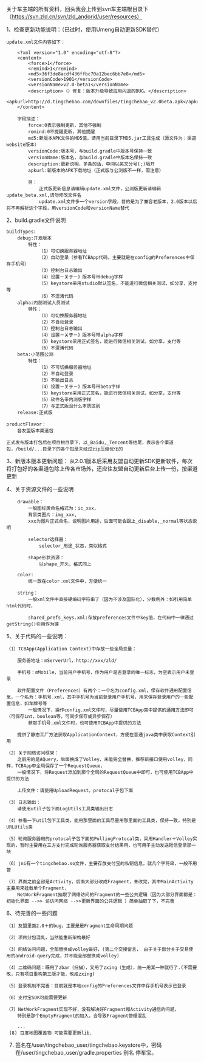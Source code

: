 
关于车主端的所有资料，回头我会上传到svn车主端根目录下（https://svn.zld.cn/svn/zld_andorid/user/resources）

1、检查更新功能说明：（已过时，使用Umeng自动更新SDK替代）

    update.xml文件内容如下：

        <?xml version="1.0" encoding="utf-8"?>
        <content>
            <force>1</force>
            <remind>1</remind>
            <md5>36f3de8acdf436ffbc70a12bec6bb7e8</md5>
            <versionCode>1901</versionCode>
            <versionName>v2.0-beta1</versionName>
            <description>（）修复：版本升级导致应用闪退的BUG。</description>
            <apkurl>http://d.tingchebao.com/downfiles/tingchebao_v2.0beta.apk</apkurl>
        </content>

        字段描述：
            force:0表示强制更新，其他不强制
            remind:0不提醒更新，其他提醒
            md5:新版本APK文件的MD5值，请用当前目录下MD5.jar工具生成（源文件为：渠道website版本）
            versionCode:版本号，与build.gradle中版本号保持一致
            versionName:版本名，与build.gradle中版本名保持一致
            description:更新说明，多条的话，中间以英文分号(;)隔开
            apkurl:新版本的APK下载地址（正式版与公测版不一样，需注意）

            另：
                正式版更新信息请编辑update.xml文件，公测版更新请编辑update_beta.xml,请勿修改文件名
                update.xml文件多一个version字段，目的是为了兼容老版本，2.0版本以后将不再解析这个字段，用versionCode和versionName替代

2、build.gradle文件说明

    buildTypes:
        debug:开发版本
            特性：
                （1）可切换服务器地址
                （2）自动登录（参看TCBApp代码，主要就是在config的Preferences中保存手机号）
                （3）控制台日志输出
                （4）设置－关于－》版本号带debug字样
                （5）keystore采用studio默认签名，不能进行微信相关测试，如分享，支付等
                （6）不混淆代码
        alpha:内部测试人员测试
            特性：
                （1）可切换服务器地址
                （2）不自动登录
                （3）控制台日志输出
                （4）设置－关于－》版本号带alpha字样
                （5）keystore采用正式签名，能进行微信相关测试，如分享，支付等
                （6）不混淆代码
        beta:小范围公测
            特性：
                （1）不可切换服务器地址
                （2）不自动登录
                （3）不输出日志
                （4）设置－关于－》版本号带beta字样
                （5）keystore采用正式签名，能进行微信相关测试，如分享，支付等
                （6）软件名带内测版字样
                （7）与正式版没什么本质区别
        release:正式版

    productFlavor：
        各友盟版本渠道包

    正式发布版本打包后在项目根目录下，以_Baidu,_Tencent等结尾，表示各个渠道包，/build/...目录下的各个包是未经过zip压缩优化的

3、新版本版本更新问题：
    从2.0.1版本后采用友盟自动更新SDK更新软件，每次将打包好的各渠道包除上传各市场外，还应往友盟自动更新后台上传一份，按渠道更新

4、关于资源文件的一些说明

        drawable：
            一般图标类命名格式为：ic_xxx，
            背景类图片：img_xxx,
            xxx为图片正式命名，说明图片用途，后面可能会跟上_disable,_normal等状态说明

            selector选择器：
                selector_用途_状态，类似格式

            shape形状资源：
                以shape_开头，格式同上

        color:
            统一放在color.xml文件中，方便统一

        string：
            一般xml文件中直接硬编码字符串了（因为不涉及国际化），少数例外：如引用简单html代码时，

            shared_prefs_keys.xml:存放preferences文件中key值，在代码中一律通过getString()引用作为键

5、关于代码的一些说明：

    （1）TCBApp(Application Context)中存放一些全局变量：

        服务器地址：mServerUrl，http://xxx/zld/

        手机号：mMobile，当前用户手机号，作为用户是否登录的唯一标志，为空表示用户未登录

        软件配置文件（Preferences）有两个：一个名为config.xml，保存软件通用配置信息，一个名为：手机号.xml，其中手机号为当前登录用户手机号，用来保存登录用户的一些配置信息，如车牌号等
            一般情况下，操作config.xml文件时，尽量使用TCBApp类中提供的通用方法即可（可保存int，boolean等，可同步保存或异步保存）
            获取手机号.xml文件时，也可使用TCBApp中提供的方法

        提供了静态工厂方法获取ApplicationContext，方便在普通java类中获取Context引用

    （2）关于网络访问框架：
        之前用的是AQuery，后面换成了Volley，未能完全替换，推荐新接口使用volley，同样，TCBApp中全局保存了一个RequestQueue，
        一般情况下，将Request添加到那个全局的RequestQueue中即可，也可使用TCBApp中提供的方法

        上传文件：请使用UploadRequest。protocal子包下面

    （3）日志输出：
        请使用util子包下面LogUtils工具类输出日志

    （4）参看一下util包下工具类，能用那里面的工具尽量用那里面的工具类，保持一致，特别是URLUtils类

    （5）轮询服务器用的protocal子包下面的PollingProtocal类，采用Handler＋Volley实现的，暂时主要用在三方支付完成轮询服务器获取支付结果用，也可用于主动发送短信登录那一块

    （6）jni有一个tingchebao.so文件，主要存放支付宝的私钥信息，就几个字符串，一般不用管

    （7）界面之前全部是Activity，后面大部分改成Fragment，未改完，其中MainActivity主要用来挂载单个Fragment，
        NetWorkFragment抽取了网络访问的Fragment的一些公共逻辑（因为大部分界面都是：初始化界面 -->> 访访问网络 -->>更新界面的公共逻辑 ）简单抽取了下，不完善

6、待完善的一些问题

    （1）友盟里面2.0＋的bug，主要是是Fragment生命周期问题

    （2）项目分包混乱，当然能重新架构最好

    （3）网络访问问题，全部替换成volley最好，(第二个交接留言， 由于关于部分关于交易使用的android-query完成，并不能全部替换成volley)

    （4）二维码问题：既用了zbar（扫描），又用了zxing（生成），统一用某一种就行了.(不需要改，只有项目重构第三版才能，改成zxing)

    （5）登录机制不完善：目前就是本地config的Preferences文件中存手机号表示已登录

    （6）支付宝SDK可能需要更新

    （7）NetWorkFragment实现不好，没有解决好Fragment和Activity通信的问题，
        特别是那个EmptyFragment的加入，会导致Fragment管理混乱

        ...
     (8) 百度地图覆盖物 可能需要更新lib.
     
7. 签名在/user/tingchebao_user/tingchebao.keystore中，密码在/user/tingchebao_user/gradle.properties 别名 停车宝。